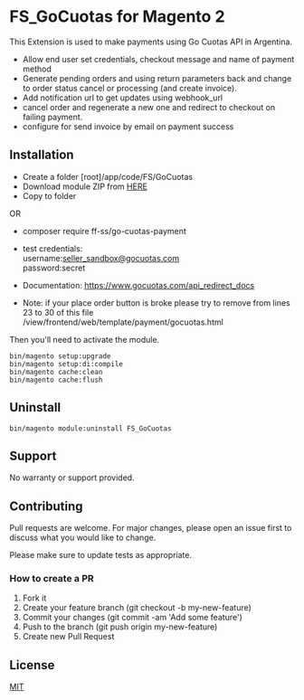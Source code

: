 # FS_GoCuotas for Magento 2

This Extension is used to make payments using Go Cuotas API in Argentina.

- Allow end user set credentials, checkout message and name of payment method 
- Generate pending orders and using return parameters back and change to order status cancel or processing (and create invoice).
- Add notification url to get updates using webhook_url
- cancel order and regenerate a new one and redirect to checkout on failing payment.
- configure for send invoice by email on payment success

## Installation

- Create a folder [root]/app/code/FS/GoCuotas
- Download module ZIP from <a href="https://github.com/federicosoich/module-go-cuotas-payment/archive/refs/heads/master.zip">HERE</a>
- Copy to folder

OR

- composer require ff-ss/go-cuotas-payment
  
- test credentials:<br> 
username:seller_sandbox@gocuotas.com<br>
password:secret

- Documentation: https://www.gocuotas.com/api_redirect_docs
- Note: if your place order button is broke please try to remove from lines 23 to 30 of this file<br>
/view/frontend/web/template/payment/gocuotas.html 

Then you'll need to activate the module.

```
bin/magento setup:upgrade
bin/magento setup:di:compile
bin/magento cache:clean
bin/magento cache:flush
```

## Uninstall

```
bin/magento module:uninstall FS_GoCuotas
```

## Support

No warranty or support provided.

## Contributing

Pull requests are welcome. For major changes, please open an issue first to discuss what you would like to change.

Please make sure to update tests as appropriate.

### How to create a PR

1. Fork it
2. Create your feature branch (git checkout -b my-new-feature)
3. Commit your changes (git commit -am 'Add some feature')
4. Push to the branch (git push origin my-new-feature)
5. Create new Pull Request

## License

[MIT](https://choosealicense.com/licenses/mit/)
